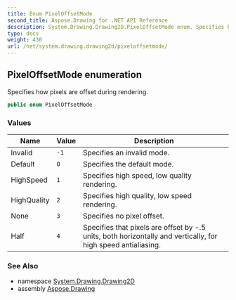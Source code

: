 ```yaml
---
title: Enum PixelOffsetMode
second_title: Aspose.Drawing for .NET API Reference
description: System.Drawing.Drawing2D.PixelOffsetMode enum. Specifies how pixels are offset during rendering
type: docs
weight: 430
url: /net/system.drawing.drawing2d/pixeloffsetmode/
---
```

## PixelOffsetMode enumeration

Specifies how pixels are offset during rendering.

```csharp
public enum PixelOffsetMode
```

### Values

| Name | Value | Description |
| --- | --- | --- |
| Invalid | `-1` | Specifies an invalid mode. |
| Default | `0` | Specifies the default mode. |
| HighSpeed | `1` | Specifies high speed, low quality rendering. |
| HighQuality | `2` | Specifies high quality, low speed rendering. |
| None | `3` | Specifies no pixel offset. |
| Half | `4` | Specifies that pixels are offset by -.5 units, both horizontally and vertically, for high speed antialiasing. |

### See Also

* namespace [System.Drawing.Drawing2D](../../system.drawing.drawing2d/)
* assembly [Aspose.Drawing](../../)


